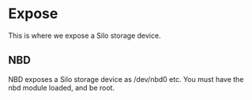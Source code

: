 # Expose

This is where we expose a Silo storage device.

## NBD

NBD exposes a Silo storage device as /dev/nbd0 etc.
You must have the nbd module loaded, and be root.
